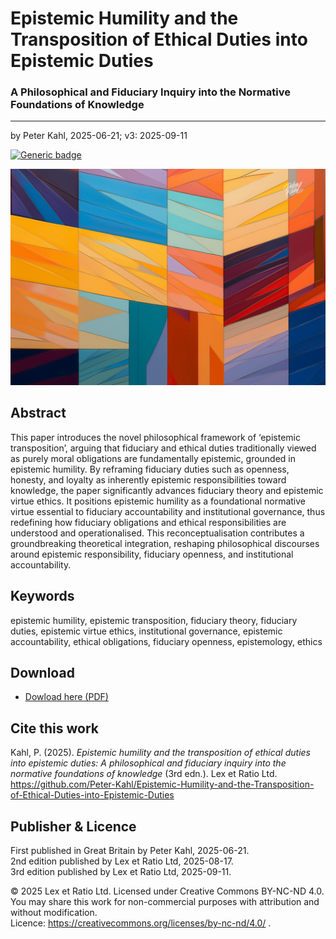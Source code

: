 # Epistemic Humility and the Transposition of Ethical Duties into Epistemic Duties

### A Philosophical and Fiduciary Inquiry into the Normative Foundations of Knowledge

---

by Peter Kahl, 2025-06-21; v3: 2025-09-11

[![Generic badge](https://img.shields.io/badge/ORCID-0009--0003--1616--4843-green.svg)](https://orcid.org/0009-0003-1616-4843)

![alt text](https://github.com/Peter-Kahl/Epistemic-Humility-and-the-Transposition-of-Ethical-Duties-into-Epistemic-Duties/blob/main/epistemic-humility.jpg?raw=true)

## Abstract

This paper introduces the novel philosophical framework of ‘epistemic transposition’, arguing that fiduciary and ethical duties traditionally viewed as purely moral obligations are fundamentally epistemic, grounded in epistemic humility. By reframing fiduciary duties such as openness, honesty, and loyalty as inherently epistemic responsibilities toward knowledge, the paper significantly advances fiduciary theory and epistemic virtue ethics. It positions epistemic humility as a foundational normative virtue essential to fiduciary accountability and institutional governance, thus redefining how fiduciary obligations and ethical responsibilities are understood and operationalised. This reconceptualisation contributes a groundbreaking theoretical integration, reshaping philosophical discourses around epistemic responsibility, fiduciary openness, and institutional accountability.

## Keywords

epistemic humility, epistemic transposition, fiduciary theory, fiduciary duties, epistemic virtue ethics, institutional governance, epistemic accountability, ethical obligations, fiduciary openness, epistemology, ethics

## Download

- [Dowload here (PDF)](https://raw.githubusercontent.com/Peter-Kahl/Epistemic-Humility-and-the-Transposition-of-Ethical-Duties-into-Epistemic-Duties/master/Kahl_P_Epistemic_Humility_and_the_Transposition_of_Ethical_Duties_into_Epistemic_Duties_v2_3_August_2025.pdf)

## Cite this work

Kahl, P. (2025). _Epistemic humility and the transposition of ethical duties into epistemic duties: A philosophical and fiduciary inquiry into the normative foundations of knowledge_ (3rd edn.). Lex et Ratio Ltd. https://github.com/Peter-Kahl/Epistemic-Humility-and-the-Transposition-of-Ethical-Duties-into-Epistemic-Duties

## Publisher & Licence

First published in Great Britain by Peter Kahl, 2025-06-21.\
2nd edition published by Lex et Ratio Ltd, 2025-08-17.\
3rd edition published by Lex et Ratio Ltd, 2025-09-11.

© 2025 Lex et Ratio Ltd. Licensed under Creative Commons BY-NC-ND 4.0.\
You may share this work for non-commercial purposes with attribution and without modification.\
Licence: https://creativecommons.org/licenses/by-nc-nd/4.0/ .